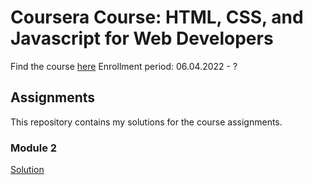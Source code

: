 # Coursera Course: HTML, CSS, and Javascript for Web Developers
Find the course [here](https://www.coursera.org/learn/html-css-javascript-for-web-developers?)
Enrollment period: 06.04.2022 - ?

## Assignments
This repository contains my solutions for the course assignments.
### Module 2
[Solution](https://athzsc.github.io/webdev-coursera/mod2_solution/)
